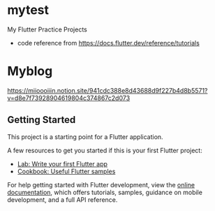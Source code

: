 # mytest

My Flutter Practice Projects

+ code reference from https://docs.flutter.dev/reference/tutorials

# Myblog
https://miioooiiin.notion.site/941cdc388e8d43688d9f227b4d8b5571?v=d8e7f73928904619804c374867c2d073
## Getting Started

This project is a starting point for a Flutter application.

A few resources to get you started if this is your first Flutter project:

- [Lab: Write your first Flutter app](https://docs.flutter.dev/get-started/codelab)
- [Cookbook: Useful Flutter samples](https://docs.flutter.dev/cookbook)

For help getting started with Flutter development, view the
[online documentation](https://docs.flutter.dev/), which offers tutorials,
samples, guidance on mobile development, and a full API reference.
